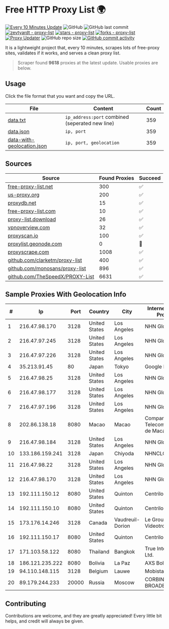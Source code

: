 
# Free HTTP Proxy List 🌍

[![Every 10 Minutes Update](https://github.com/mertguvencli/http-proxy-list/actions/workflows/main.yml/badge.svg?branch=main)](https://github.com/mertguvencli/http-proxy-list/actions/workflows/main.yml)
![GitHub](https://img.shields.io/github/license/mertguvencli/http-proxy-list)
![GitHub last commit](https://img.shields.io/github/last-commit/mertguvencli/http-proxy-list)
[![zevtyardt - proxy-list](https://img.shields.io/static/v1?label=zevtyardt&message=proxy-list&color=blue&logo=github)](https://github.com/zevtyardt/proxy-list "Go to GitHub repo")
[![stars - proxy-list](https://img.shields.io/github/stars/zevtyardt/proxy-list?style=social)](https://github.com/zevtyardt/proxy-list)
[![forks - proxy-list](https://img.shields.io/github/forks/zevtyardt/proxy-list?style=social)](https://github.com/zevtyardt/proxy-list)
[![Proxy Updater](https://github.com/zevtyardt/proxy-list/workflows/Proxy%20Updater/badge.svg)](https://github.com/zevtyardt/proxy-list/actions?query=workflow:"Proxy+Updater")
![GitHub repo size](https://img.shields.io/github/repo-size/zevtyardt/proxy-list)
[![GitHub commit activity](https://img.shields.io/github/commit-activity/m/zevtyardt/proxy-list?logo=commits)](https://github.com/zevtyardt/proxy-list/commits/main)

It is a lightweight project that, every 10 minutes, scrapes lots of free-proxy sites, validates if it works, and serves a clean proxy list.

> Scraper found **9618** proxies at the latest update. Usable proxies are below.

## Usage

Click the file format that you want and copy the URL.

|File|Content|Count|
|----|-------|-----|
|[data.txt](https://raw.githubusercontent.com/mertguvencli/http-proxy-list/main/proxy-list/data.txt)|`ip_address:port` combined (seperated new line)|359|
|[data.json](https://raw.githubusercontent.com/mertguvencli/http-proxy-list/main/proxy-list/data.json)|`ip, port`|359|
|[data-with-geolocation.json](https://raw.githubusercontent.com/mertguvencli/http-proxy-list/main/proxy-list/data-with-geolocation.json)|`ip, port, geolocation`|359|

## Sources

|Source|Found Proxies|Succeed|
|------|-------------|-------|
|[free-proxy-list.net](https://free-proxy-list.net)|300|✅|
|[us-proxy.org](https://www.us-proxy.org)|200|✅|
|[proxydb.net](http://proxydb.net)|15|✅|
|[free-proxy-list.com](https://free-proxy-list.com/?page=&port=&type%5B%5D=http&type%5B%5D=https&up_time=0&search=Search)|10|✅|
|[proxy-list.download](https://www.proxy-list.download/HTTP)|26|✅|
|[vpnoverview.com](https://vpnoverview.com/privacy/anonymous-browsing/free-proxy-servers)|32|✅|
|[proxyscan.io](https://www.proxyscan.io)|100|✅|
|[proxylist.geonode.com](https://proxylist.geonode.com/api/proxy-list?limit=300&page=1&sort_by=lastChecked&sort_type=desc&protocols=http,https)|0|🚫|
|[proxyscrape.com](https://api.proxyscrape.com/v2/?request=displayproxies&protocol=http&timeout=10000&country=all&ssl=all&anonymity=all)|1008|✅|
|[github.com/clarketm/proxy-list](https://raw.githubusercontent.com/clarketm/proxy-list/master/proxy-list-raw.txt)|400|✅|
|[github.com/monosans/proxy-list](https://raw.githubusercontent.com/monosans/proxy-list/main/proxies/http.txt)|896|✅|
|[github.com/TheSpeedX/PROXY-List](https://raw.githubusercontent.com/TheSpeedX/PROXY-List/master/http.txt)|6631|✅|


## Sample Proxies With Geolocation Info

|#|Ip|Port|Country|City|Internet Service Provider|
|-|--|----|-------|----|-------------------------|
|1|216.47.98.170|3128|United States|Los Angeles|NHN Global, Inc.|
|2|216.47.97.245|3128|United States|Los Angeles|NHN Global, Inc.|
|3|216.47.97.226|3128|United States|Los Angeles|NHN Global, Inc.|
|4|35.213.91.45|80|Japan|Tokyo|Google LLC|
|5|216.47.98.25|3128|United States|Los Angeles|NHN Global, Inc.|
|6|216.47.98.177|3128|United States|Los Angeles|NHN Global, Inc.|
|7|216.47.97.196|3128|United States|Los Angeles|NHN Global, Inc.|
|8|202.86.138.18|8080|Macao|Macao|Companhia de Telecomunicacoes de Macau|
|9|216.47.98.184|3128|United States|Los Angeles|NHN Global, Inc.|
|10|133.186.159.241|3128|Japan|Chiyoda|NHNCLOUD|
|11|216.47.98.22|3128|United States|Los Angeles|NHN Global, Inc.|
|12|216.47.98.170|3128|United States|Los Angeles|NHN Global, Inc.|
|13|192.111.150.12|8080|United States|Quinton|Centrilogic|
|14|192.111.150.10|8080|United States|Quinton|Centrilogic|
|15|173.176.14.246|3128|Canada|Vaudreuil-Dorion|Le Groupe Videotron Ltee|
|16|192.111.150.17|8080|United States|Quinton|Centrilogic|
|17|171.103.58.122|8080|Thailand|Bangkok|True Internet Co., Ltd.|
|18|186.121.235.222|8080|Bolivia|La Paz|AXS Bolivia S. A.|
|19|94.110.148.115|3128|Belgium|Lauwe|Mobistar Cable|
|20|89.179.244.233|20000|Russia|Moscow|CORBINA-BROADBAND|



## Contributing

Contributions are welcome, and they are greatly appreciated! Every
little bit helps, and credit will always be given.


